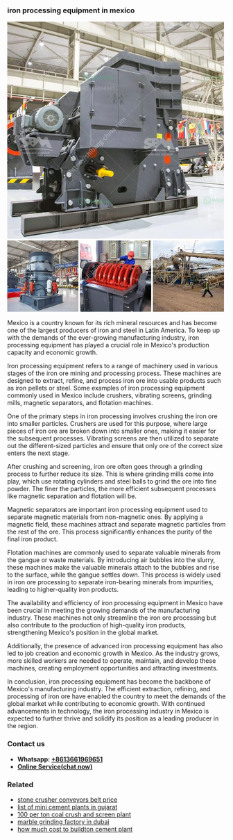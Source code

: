 <h3>iron processing equipment in mexico</h3><img src='1704856672.jpg' alt=''><p>Mexico is a country known for its rich mineral resources and has become one of the largest producers of iron and steel in Latin America. To keep up with the demands of the ever-growing manufacturing industry, iron processing equipment has played a crucial role in Mexico's production capacity and economic growth.</p><p>Iron processing equipment refers to a range of machinery used in various stages of the iron ore mining and processing process. These machines are designed to extract, refine, and process iron ore into usable products such as iron pellets or steel. Some examples of iron processing equipment commonly used in Mexico include crushers, vibrating screens, grinding mills, magnetic separators, and flotation machines.</p><p>One of the primary steps in iron processing involves crushing the iron ore into smaller particles. Crushers are used for this purpose, where large pieces of iron ore are broken down into smaller ones, making it easier for the subsequent processes. Vibrating screens are then utilized to separate out the different-sized particles and ensure that only ore of the correct size enters the next stage.</p><p>After crushing and screening, iron ore often goes through a grinding process to further reduce its size. This is where grinding mills come into play, which use rotating cylinders and steel balls to grind the ore into fine powder. The finer the particles, the more efficient subsequent processes like magnetic separation and flotation will be.</p><p>Magnetic separators are important iron processing equipment used to separate magnetic materials from non-magnetic ones. By applying a magnetic field, these machines attract and separate magnetic particles from the rest of the ore. This process significantly enhances the purity of the final iron product.</p><p>Flotation machines are commonly used to separate valuable minerals from the gangue or waste materials. By introducing air bubbles into the slurry, these machines make the valuable minerals attach to the bubbles and rise to the surface, while the gangue settles down. This process is widely used in iron ore processing to separate iron-bearing minerals from impurities, leading to higher-quality iron products.</p><p>The availability and efficiency of iron processing equipment in Mexico have been crucial in meeting the growing demands of the manufacturing industry. These machines not only streamline the iron ore processing but also contribute to the production of high-quality iron products, strengthening Mexico's position in the global market.</p><p>Additionally, the presence of advanced iron processing equipment has also led to job creation and economic growth in Mexico. As the industry grows, more skilled workers are needed to operate, maintain, and develop these machines, creating employment opportunities and attracting investments.</p><p>In conclusion, iron processing equipment has become the backbone of Mexico's manufacturing industry. The efficient extraction, refining, and processing of iron ore have enabled the country to meet the demands of the global market while contributing to economic growth. With continued advancements in technology, the iron processing industry in Mexico is expected to further thrive and solidify its position as a leading producer in the region.</p><h3>Contact us</h3><ul><li><strong>Whatsapp:&nbsp;<a href="https://wa.me/8613661969651">+8613661969651</a></strong></li><li><a href="https://swt.shibang-china.com/?git&amp;zhl&amp;iron processing equipment in mexico"><strong>Online Service(chat now)</strong></a></li></ul><h3>Related</h3><ul><li><a href='stone crusher conveyors belt price.md'>stone crusher conveyors belt price</a></li><li><a href='list of mini cement plants in gujarat.md'>list of mini cement plants in gujarat</a></li><li><a href='100 per ton coal crush and screen plant.md'>100 per ton coal crush and screen plant</a></li><li><a href='marble grinding factory in dubai.md'>marble grinding factory in dubai</a></li><li><a href='how much cost to buildton cement plant.md'>how much cost to buildton cement plant</a></li></ul>